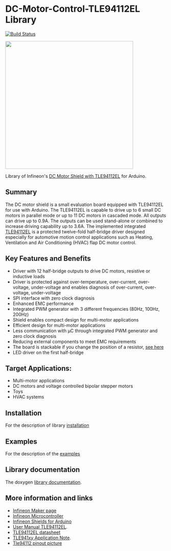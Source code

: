 # DC-Motor-Control-TLE94112EL Library 

[![Build Status](https://travis-ci.org/Infineon/DC-Motor-Control-TLE94112EL.svg?branch=master)](https://travis-ci.org/Infineon/DC-Motor-Control-TLE94112EL)


<img src="https://github.com/Infineon/Assets/raw/master/Pictures/TLE94112EL_Shield.png" style="max-width:100%;" width="400">


Library of Infineon's [DC Motor Shield with TLE94112EL](https://www.infineon.com/cms/en/product/evaluation-boards/tle94112el_shield/) for Arduino.

## Summary
The DC motor shield is a small evaluation board equipped with TLE94112EL for use with Arduino. The TLE94112EL is capable to drive up to 6
small DC motors in parallel mode or up to 11 DC motors in cascaded mode. All outputs can drive up to 0.9A. The outputs can be used stand-alone
or combined to increase driving capability up to 3.6A. The implemented integrated [TLE94112EL](https://www.infineon.com/cms/en/product/power/motor-control-ics/intelligent-motor-control-ics/multi-half-bridge-ics/tle94112el/)
is a protected twelve-fold half-bridge driver designed especially for automotive motion control applications such as Heating, Ventilation and Air Conditioning (HVAC) flap DC motor control.

## Key Features and Benefits
* Driver with 12 half-bridge outputs to drive DC motors, resistive or inductive loads
* Driver is protected against over-temperature, over-current, over-voltage, under-voltage and enables diagnosis of over-current, over-voltage, under-voltage
* SPI interface with zero clock diagnosis
* Enhanced EMC performance
* Integrated PWM generator with 3 different frequencies (80Hz, 100Hz, 200Hz)
* Shield enables compact design for multi-motor applications
* Efficient design for multi-motor applications
* Less communication with µC through integrated PWM generator and zero clock diagnosis
* Reducing external components to meet EMC requirements
* The board is stackable if you change the position of a resistor, [see here](https://raw.githubusercontent.com/infineon/assets/master/Pictures/TLE94112_Arduino_Shield_Pin_out.png)
* LED driver on the first half-bridge

## Target Applications:
* Multi-motor applications
* DC motors and voltage controlled bipolar stepper motors
* Toys
* HVAC systems

## Installation
For the description of library [installation](docs/Installation.md)

## Examples
For the description of the [examples](docs/Examples.md)

## Library documentation
The doxygen [library documentation](https://infineon.github.io/DC-Motor-Control-TLE94112EL/).


## More information and links
* [Infineon Maker page](https://www.infineon.com/cms/en/tools/landing/infineon-for-makers/#overview)
* [Infineon Microcontroller](https://www.infineon.com/cms/en/tools/landing/infineon-for-makers/microcontroller-boards/)
* [Infineon Shields for Arduino](https://www.infineon.com/cms/en/tools/landing/infineon-for-makers/arduino-shields/)
* [User Manual TLE94112EL](https://www.infineon.com/dgdl/Infineon-DC_Motor_Control_Shield_with_TLE94112EL_UserManual-UM-v01_00-EN.pdf?fileId=5546d46259d9a4bf015a4755351304ac).
* [TLE94112EL datasheet](https://www.infineon.com/dgdl/Infineon-TLE94112EL-DS-v01_00-EN.pdf?fileId=5546d462576f347501579a2795837d3e)
* [TLE941xy Application Note](https://www.infineon.com/dgdl/Infineon-TLE941xy-AN-v01_00-EN-AN-v01_00-EN-AN-v01_00-EN.pdf?fileId=5546d4625b62cd8a015bc8db26c831e3).
* [Tle94112 pinout picture](https://raw.githubusercontent.com/infineon/assets/master/Pictures/TLE94112_Arduino_Shield_Pin_out.png)



